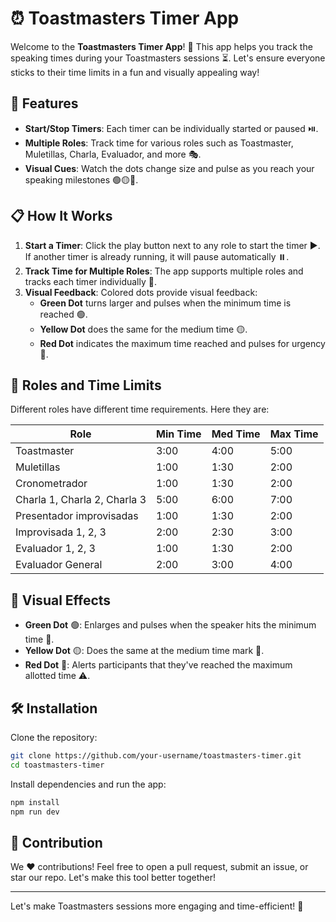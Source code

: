 # ⏰ Toastmasters Timer App

Welcome to the **Toastmasters Timer App**! 🎤 This app helps you track the speaking times during your Toastmasters sessions ⏳. Let's ensure everyone sticks to their time limits in a fun and visually appealing way!

## 🚀 Features

-  **Start/Stop Timers**: Each timer can be individually started or paused ⏯️.
-  **Multiple Roles**: Track time for various roles such as Toastmaster, Muletillas, Charla, Evaluador, and more 🎭.
-  **Visual Cues**: Watch the dots change size and pulse as you reach your speaking milestones 🟢🟡🔴.

## 📋 How It Works

1. **Start a Timer**: Click the play button next to any role to start the timer ▶️. If another timer is already running, it will pause automatically ⏸️.
2. **Track Time for Multiple Roles**: The app supports multiple roles and tracks each timer individually 👥.
3. **Visual Feedback**: Colored dots provide visual feedback:
    - **Green Dot** turns larger and pulses when the minimum time is reached 🟢.
    - **Yellow Dot** does the same for the medium time 🟡.
    - **Red Dot** indicates the maximum time reached and pulses for urgency 🔴.

## 📅 Roles and Time Limits

Different roles have different time requirements. Here they are:

| Role                         | Min Time | Med Time | Max Time |
| ---------------------------- | -------- | -------- | -------- |
| Toastmaster                  | 3:00     | 4:00     | 5:00     |
| Muletillas                   | 1:00     | 1:30     | 2:00     |
| Cronometrador                | 1:00     | 1:30     | 2:00     |
| Charla 1, Charla 2, Charla 3 | 5:00     | 6:00     | 7:00     |
| Presentador improvisadas     | 1:00     | 1:30     | 2:00     |
| Improvisada 1, 2, 3          | 2:00     | 2:30     | 3:00     |
| Evaluador 1, 2, 3            | 1:00     | 1:30     | 2:00     |
| Evaluador General            | 2:00     | 3:00     | 4:00     |

## 🎨 Visual Effects

-  **Green Dot** 🟢: Enlarges and pulses when the speaker hits the minimum time 🎉.
-  **Yellow Dot** 🟡: Does the same at the medium time mark 🚀.
-  **Red Dot** 🔴: Alerts participants that they've reached the maximum allotted time ⚠️.

## 🛠️ Installation

Clone the repository:

```bash
git clone https://github.com/your-username/toastmasters-timer.git
cd toastmasters-timer
```

Install dependencies and run the app:

```bash
npm install
npm run dev
```

## 🙏 Contribution

We ❤️ contributions! Feel free to open a pull request, submit an issue, or star our repo. Let's make this tool better together!

---

Let's make Toastmasters sessions more engaging and time-efficient! 🌟
